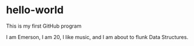 # hello-world
This is my first GitHub program

I am Emerson, I am 20, I like music, and I am about to flunk Data Structures.

